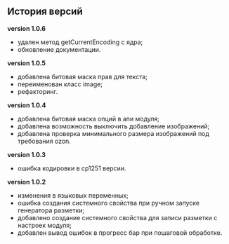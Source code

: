 <!-- cl-start -->
## История версий

**version 1.0.6**    
- удален метод getCurrentEncoding с ядра;    
- обновление документации.    

**version 1.0.5**    
- добавлена битовая маска прав для текста;    
- переименован класс image;    
- рефакторинг.    

**version 1.0.4**    
- добавлена битовая маска опций в апи модуля;    
- добавлена возможность выключить добавление изображений;    
- добавлена проверка минимального размера изображений под требования ozon.    

**version 1.0.3**    
- ошибка кодировки в cp1251 версии.    

**version 1.0.2**    
- изменения в языковых переменных;    
- ошибка создания системного свойства при ручном запуске генератора разметки;    
- добавлено создание системного свойства для записи разметки с настроек модуля;    
- добавлен вывод ошибок в прогресс бар при пошаговой обработке.    
<!-- cl-end -->
